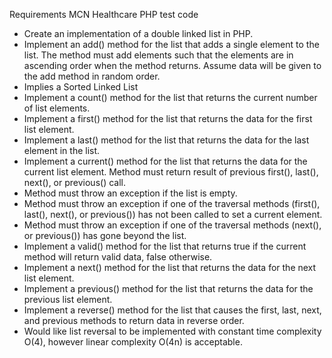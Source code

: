 Requirements
MCN Healthcare PHP test code
* Create an implementation of a double linked list in PHP.
* Implement an add() method for the list that adds a single element to the list. The method must add elements such that the elements are in ascending order when the method returns. Assume data will be given to the add method in random order.
 * Implies a Sorted Linked List
* Implement a count() method for the list that returns the current number of list elements.
* Implement a first() method for the list that returns the data for the first list element.
* Implement a last() method for the list that returns the data for the last element in the list.
* Implement a current() method for the list that returns the data for the current list element. Method must return result of previous first(), last(), next(), or previous() call.
* Method must throw an exception if the list is empty.
* Method must throw an exception if one of the traversal methods (first(), last(), next(), or previous()) has not been called to set a current element.
* Method must throw an exception if one of the traversal methods (next(), or previous()) has gone beyond the list.
* Implement a valid() method for the list that returns true if the  current method will return valid data, false otherwise.
* Implement a next() method for the list that returns the data for the next list element.
* Implement a previous() method for the list that returns the data for the previous list element.
* Implement a reverse() method for the list that causes the first, last, next, and previous methods to return data in reverse order.
* Would like list reversal to be implemented with constant time complexity O(4), however linear complexity O(4n) is acceptable.
